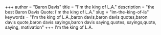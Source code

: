 +++
author = "Baron Davis"
title = "I'm the king of L.A."
description = "the best Baron Davis Quote: I'm the king of L.A."
slug = "im-the-king-of-la"
keywords = "I'm the king of L.A.,baron davis,baron davis quotes,baron davis quote,baron davis sayings,baron davis saying,quotes, sayings,quote, saying, motivation"
+++
I'm the king of L.A.
